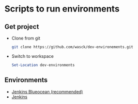 # Scripts to run environments

## Get project
- Clone from git
  ```Bash
  git clone https://github.com/wasck/dev-environements.git
  ```
- Switch to workspace
  ```Powershell
  Set-Location dev-environments
  ```

## Environments
- [Jenkins Blueocean (recommended)](./jenkins-blue/README.md)
- [Jenkins](./jenkins/README.md)